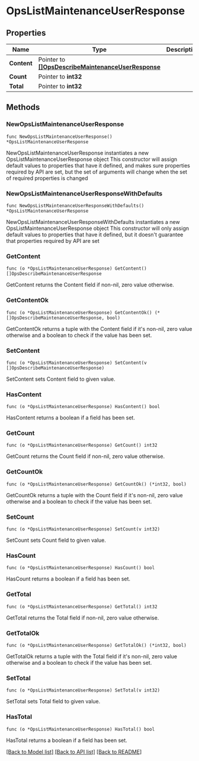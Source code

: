 # OpsListMaintenanceUserResponse

## Properties

Name | Type | Description | Notes
------------ | ------------- | ------------- | -------------
**Content** | Pointer to [**[]OpsDescribeMaintenanceUserResponse**](OpsDescribeMaintenanceUserResponse.md) |  | [optional] 
**Count** | Pointer to **int32** |  | [optional] 
**Total** | Pointer to **int32** |  | [optional] 

## Methods

### NewOpsListMaintenanceUserResponse

`func NewOpsListMaintenanceUserResponse() *OpsListMaintenanceUserResponse`

NewOpsListMaintenanceUserResponse instantiates a new OpsListMaintenanceUserResponse object
This constructor will assign default values to properties that have it defined,
and makes sure properties required by API are set, but the set of arguments
will change when the set of required properties is changed

### NewOpsListMaintenanceUserResponseWithDefaults

`func NewOpsListMaintenanceUserResponseWithDefaults() *OpsListMaintenanceUserResponse`

NewOpsListMaintenanceUserResponseWithDefaults instantiates a new OpsListMaintenanceUserResponse object
This constructor will only assign default values to properties that have it defined,
but it doesn't guarantee that properties required by API are set

### GetContent

`func (o *OpsListMaintenanceUserResponse) GetContent() []OpsDescribeMaintenanceUserResponse`

GetContent returns the Content field if non-nil, zero value otherwise.

### GetContentOk

`func (o *OpsListMaintenanceUserResponse) GetContentOk() (*[]OpsDescribeMaintenanceUserResponse, bool)`

GetContentOk returns a tuple with the Content field if it's non-nil, zero value otherwise
and a boolean to check if the value has been set.

### SetContent

`func (o *OpsListMaintenanceUserResponse) SetContent(v []OpsDescribeMaintenanceUserResponse)`

SetContent sets Content field to given value.

### HasContent

`func (o *OpsListMaintenanceUserResponse) HasContent() bool`

HasContent returns a boolean if a field has been set.

### GetCount

`func (o *OpsListMaintenanceUserResponse) GetCount() int32`

GetCount returns the Count field if non-nil, zero value otherwise.

### GetCountOk

`func (o *OpsListMaintenanceUserResponse) GetCountOk() (*int32, bool)`

GetCountOk returns a tuple with the Count field if it's non-nil, zero value otherwise
and a boolean to check if the value has been set.

### SetCount

`func (o *OpsListMaintenanceUserResponse) SetCount(v int32)`

SetCount sets Count field to given value.

### HasCount

`func (o *OpsListMaintenanceUserResponse) HasCount() bool`

HasCount returns a boolean if a field has been set.

### GetTotal

`func (o *OpsListMaintenanceUserResponse) GetTotal() int32`

GetTotal returns the Total field if non-nil, zero value otherwise.

### GetTotalOk

`func (o *OpsListMaintenanceUserResponse) GetTotalOk() (*int32, bool)`

GetTotalOk returns a tuple with the Total field if it's non-nil, zero value otherwise
and a boolean to check if the value has been set.

### SetTotal

`func (o *OpsListMaintenanceUserResponse) SetTotal(v int32)`

SetTotal sets Total field to given value.

### HasTotal

`func (o *OpsListMaintenanceUserResponse) HasTotal() bool`

HasTotal returns a boolean if a field has been set.


[[Back to Model list]](../README.md#documentation-for-models) [[Back to API list]](../README.md#documentation-for-api-endpoints) [[Back to README]](../README.md)


